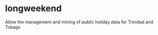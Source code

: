 longweekend
===========

Allow the management and mining of public holiday data for Trinidad and Tobago

